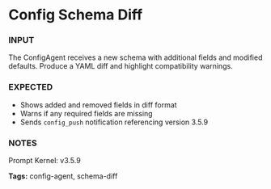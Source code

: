 # Config Schema Diff
<!-- markdownlint-disable MD001 -->

### INPUT
The ConfigAgent receives a new schema with additional fields and modified defaults. Produce a YAML diff and highlight compatibility warnings.

### EXPECTED
- Shows added and removed fields in diff format
- Warns if any required fields are missing
- Sends `config_push` notification referencing version 3.5.9

### NOTES
Prompt Kernel: v3.5.9

**Tags:** config-agent, schema-diff
